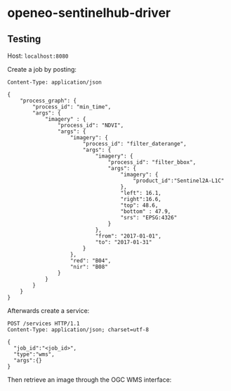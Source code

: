 # openeo-sentinelhub-driver


## Testing

Host: `localhost:8080`

Create a job by posting:
```POST /jobs HTTP/1.1
Content-Type: application/json

{
	"process_graph": {
    	"process_id": "min_time",
    	"args": {
    		"imagery" : {
        		"process_id": "NDVI",
        		"args": {
        			"imagery": {
            			"process_id": "filter_daterange",
            			"args": {
            				"imagery": {
                				"process_id": "filter_bbox",
                				"args": {
                					"imagery": {
                						"product_id":"Sentinel2A-L1C"
                					},
                					"left": 16.1,
                					"right":16.6,
                					"top": 48.6,
                					"bottom" : 47.9,
                					"srs": "EPSG:4326"
                				}
            				},
            				"from": "2017-01-01",
            				"to": "2017-01-31"
            			}
        			},
			        "red": "B04",
        			"nir": "B08"
        		}
            }
        }
	}
}
```

Afterwards create a service:
```
POST /services HTTP/1.1
Content-Type: application/json; charset=utf-8

{
  "job_id":"<job_id>",
  "type":"wms",
  "args":{}
}
```

Then retrieve an image through the OGC WMS interface:
```GET /wms/<service_id>?service=WMS&amp;request=GetMap HTTP/1.1
```